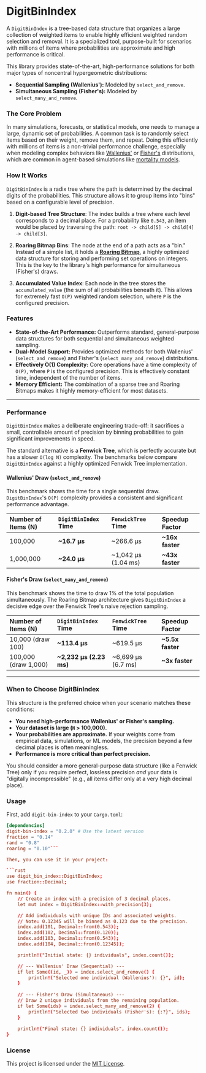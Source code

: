 # DigitBinIndex

A `DigitBinIndex` is a tree-based data structure that organizes a large collection of weighted items to enable highly efficient weighted random selection and removal. It is a specialized tool, purpose-built for scenarios with millions of items where probabilities are approximate and high performance is critical.

This library provides state-of-the-art, high-performance solutions for both major types of noncentral hypergeometric distributions:
*   **Sequential Sampling (Wallenius'):** Modeled by `select_and_remove`.
*   **Simultaneous Sampling (Fisher's):** Modeled by `select_many_and_remove`.

### The Core Problem

In many simulations, forecasts, or statistical models, one needs to manage a large, dynamic set of probabilities. A common task is to randomly select items based on their weight, remove them, and repeat. Doing this efficiently with millions of items is a non-trivial performance challenge, especially when modeling complex behaviors like [Wallenius'](https://en.wikipedia.org/wiki/Wallenius%27_noncentral_hypergeometric_distribution) or [Fisher's](https://en.wikipedia.org/wiki/Fisher%27s_noncentral_hypergeometric_distribution) distributions, which are common in agent-based simulations like [mortality models](https://www.ncbi.nlm.nih.gov/pmc/articles/PMC4060603/).

### How It Works

`DigitBinIndex` is a radix tree where the path is determined by the decimal digits of the probabilities. This structure allows it to group items into "bins" based on a configurable level of precision.

1.  **Digit-based Tree Structure**: The index builds a tree where each level corresponds to a decimal place. For a probability like `0.543`, an item would be placed by traversing the path: `root -> child[5] -> child[4] -> child[3]`.

2.  **Roaring Bitmap Bins**: The node at the end of a path acts as a "bin." Instead of a simple list, it holds a [**Roaring Bitmap**](https://roaringbitmap.org/), a highly optimized data structure for storing and performing set operations on integers. This is the key to the library's high performance for simultaneous (Fisher's) draws.

3.  **Accumulated Value Index**: Each node in the tree stores the `accumulated_value` (the sum of all probabilities beneath it). This allows for extremely fast `O(P)` weighted random selection, where `P` is the configured precision.

### Features

*   **State-of-the-Art Performance:** Outperforms standard, general-purpose data structures for both sequential and simultaneous weighted sampling.
*   **Dual-Model Support:** Provides optimized methods for both Wallenius' (`select_and_remove`) and Fisher's (`select_many_and_remove`) distributions.
*   **Effectively O(1) Complexity:** Core operations have a time complexity of `O(P)`, where `P` is the configured precision. This is effectively constant time, independent of the number of items.
*   **Memory Efficient:** The combination of a sparse tree and Roaring Bitmaps makes it highly memory-efficient for most datasets.

---

### Performance

`DigitBinIndex` makes a deliberate engineering trade-off: it sacrifices a small, controllable amount of precision by binning probabilities to gain significant improvements in speed.

The standard alternative is a **Fenwick Tree**, which is perfectly accurate but has a slower `O(log N)` complexity. The benchmarks below compare `DigitBinIndex` against a highly optimized Fenwick Tree implementation.

#### Wallenius' Draw (`select_and_remove`)

This benchmark shows the time for a single sequential draw. `DigitBinIndex`'s `O(P)` complexity provides a consistent and significant performance advantage.

| Number of Items (N) | `DigitBinIndex` Time | `FenwickTree` Time | **Speedup Factor** |
| :------------------ | :------------------- | :----------------- | :----------------- |
| 100,000             | **~16.7 µs**         | ~266.6 µs          | **~16x faster**    |
| 1,000,000           | **~24.0 µs**         | ~1,042 µs (1.04 ms)  | **~43x faster**    |

#### Fisher's Draw (`select_many_and_remove`)

This benchmark shows the time to draw 1% of the total population simultaneously. The Roaring Bitmap architecture gives `DigitBinIndex` a decisive edge over the Fenwick Tree's naive rejection sampling.

| Number of Items (N) | `DigitBinIndex` Time | `FenwickTree` Time | **Speedup Factor** |
| :------------------ | :------------------- | :----------------- | :----------------- |
| 10,000 (draw 100)   | **~113.4 µs**        | ~619.5 µs          | **~5.5x faster**   |
| 100,000 (draw 1,000) | **~2,232 µs (2.23 ms)** | ~6,699 µs (6.7 ms)   | **~3x faster**     |

---

### When to Choose DigitBinIndex

This structure is the preferred choice when your scenario matches these conditions:
*   **You need high-performance Wallenius' or Fisher's sampling.**
*   **Your dataset is large (`N` > 100,000).**
*   **Your probabilities are approximate.** If your weights come from empirical data, simulations, or ML models, the precision beyond a few decimal places is often meaningless.
*   **Performance is more critical than perfect precision.**

You should consider a more general-purpose data structure (like a Fenwick Tree) only if you require perfect, lossless precision *and* your data is "digitally incompressible" (e.g., all items differ only at a very high decimal place).

### Usage

First, add `digit-bin-index` to your `Cargo.toml`:

```toml
[dependencies]
digit-bin-index = "0.2.0" # Use the latest version
fraction = "0.14"
rand = "0.8"
roaring = "0.10"```

Then, you can use it in your project:

```rust
use digit_bin_index::DigitBinIndex;
use fraction::Decimal;

fn main() {
    // Create an index with a precision of 3 decimal places.
    let mut index = DigitBinIndex::with_precision(3);

    // Add individuals with unique IDs and associated weights.
    // Note: 0.12345 will be binned as 0.123 due to the precision.
    index.add(101, Decimal::from(0.543));
    index.add(102, Decimal::from(0.120));
    index.add(103, Decimal::from(0.543));
    index.add(104, Decimal::from(0.12345));

    println!("Initial state: {} individuals", index.count());

    // --- Wallenius' Draw (Sequential) ---
    if let Some((id, _)) = index.select_and_remove() {
        println!("Selected one individual (Wallenius'): {}", id);
    }
    
    // --- Fisher's Draw (Simultaneous) ---
    // Draw 2 unique individuals from the remaining population.
    if let Some(ids) = index.select_many_and_remove(2) {
        println!("Selected two individuals (Fisher's): {:?}", ids);
    }
    
    println!("Final state: {} individuals", index.count());
}
```

### License

This project is licensed under the [MIT License](LICENSE).